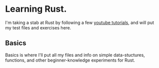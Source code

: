 # Learning Rust.
I'm taking a stab at Rust by following a few [youtube tutorials](https://www.youtube.com/watch?v=zF34dRivLOw&t=821s), and will put my test files and exercises here.

## Basics
Basics is where I'll put all my files and info on simple data-stuctures, functions, and other beginner-knowledge experiments for Rust.